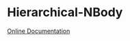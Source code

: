 Hierarchical-NBody
==================

[Online Documentation](http://mariner.mit.edu/Hierarchical-NBody/d7/dae/class_m_l_f_m_m.html)
